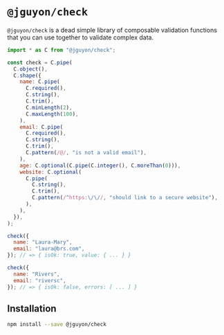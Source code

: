 # `@jguyon/check`

`@jguyon/check` is a dead simple library of composable validation functions that
you can use together to validate complex data.

```js
import * as C from "@jguyon/check";

const check = C.pipe(
  C.object(),
  C.shape({
    name: C.pipe(
      C.required(),
      C.string(),
      C.trim(),
      C.minLength(2),
      C.maxLength(100),
    ),
    email: C.pipe(
      C.required(),
      C.string(),
      C.trim(),
      C.pattern(/@/, "is not a valid email"),
    ),
    age: C.optional(C.pipe(C.integer(), C.moreThan(0))),
    website: C.optional(
      C.pipe(
        C.string(),
        C.trim(),
        C.pattern(/^https:\/\//, "should link to a secure website"),
      ),
    ),
  }),
);

check({
  name: "Laura-Mary",
  email: "laura@brs.com",
}); // => { isOk: true, value: { ... } }

check({
  name: "Rivers",
  email: "riversc",
}); // => { isOk: false, errors: [ ... ] }
```

## Installation

```sh
npm install --save @jguyon/check
```
